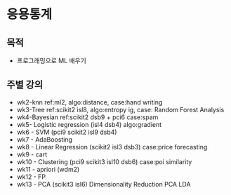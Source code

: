 # 응용통계

## 목적

* 프로그래밍으로 ML 배우기

## 주별 강의
* wk2-knn ref:ml2, algo:distance, case:hand writing
* wk3-Tree ref:scikit2 isl8, algo:entropy ig, case:
    Random Forest Analysis
* wk4-Bayesian ref:scikit2 dsb9 + pci6 case:spam
* wk5- Logistic regression (isl4 dsb4) algo:gradient
* wk6 - SVM (pci9 scikit2 isl9 dsb4)
* wk7 - AdaBoosting
* wk8 - Linear Regression (scikit2 isl3 dsb3) case:price forecasting
* wk9 - cart
* wk10 - Clustering (pci9 scikit3 isl10 dsb6) case:poi
    similarity
* wk11 - apriori (wdm2)
* wk12 - FP
* wk13 - PCA (scikit3 isl6)
    Dimensionality Reduction PCA LDA

